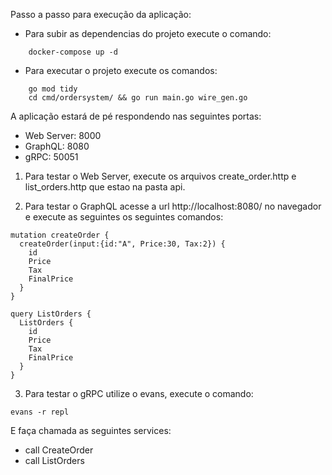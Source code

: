 Passo a passo para execução da aplicação:

* Para subir as dependencias do projeto execute o comando:
```
    docker-compose up -d
```

* Para executar o projeto execute os comandos:
```
    go mod tidy
    cd cmd/ordersystem/ && go run main.go wire_gen.go
```

A aplicação estará de pé respondendo nas seguintes portas:
* Web Server: 8000 
* GraphQL: 8080
* gRPC: 50051

1. Para testar o Web Server, execute os arquivos create_order.http e list_orders.http que estao na pasta api.

2. Para testar o GraphQL acesse a url http://localhost:8080/ no navegador e execute as seguintes os seguintes comandos:
```
mutation createOrder {
  createOrder(input:{id:"A", Price:30, Tax:2}) {
    id
    Price
    Tax
    FinalPrice
  }
}
```

```
query ListOrders {
  ListOrders {
    id
    Price
    Tax
    FinalPrice
  }
}
```

3. Para testar o gRPC utilize o evans, execute o comando:
```
evans -r repl
```
E faça chamada as seguintes services:

* call CreateOrder
* call ListOrders